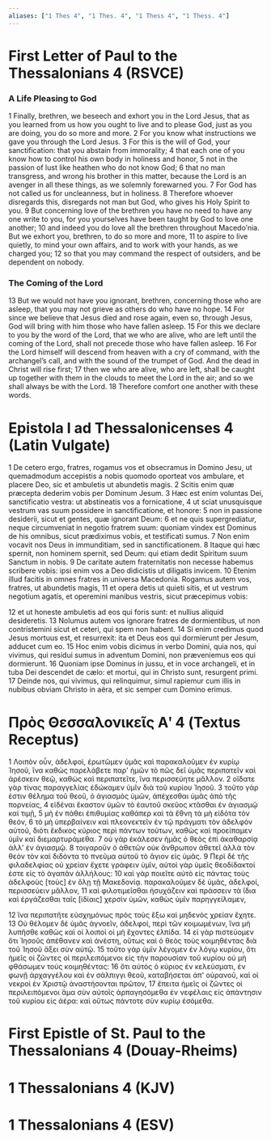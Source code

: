 ```yaml
---
aliases: ["1 Thes 4", "1 Thes. 4", "1 Thess 4", "1 Thess. 4"]
---
```



# First Letter of Paul to the Thessalonians 4 (RSVCE)

### A Life Pleasing to God
1 Finally, brethren, we beseech and exhort you in the Lord Jesus, that as you learned from us how you ought to live and to please God, just as you are doing, you do so more and more.
2 For you know what instructions we gave you through the Lord Jesus.
3 For this is the will of God, your sanctification: that you abstain from immorality;
4 that each one of you know how to control his own body in holiness and honor,
5 not in the passion of lust like heathen who do not know God;
6 that no man transgress, and wrong his brother in this matter, because the Lord is an avenger in all these things, as we solemnly forewarned you.
7 For God has not called us for uncleanness, but in holiness.
8 Therefore whoever disregards this, disregards not man but God, who gives his Holy Spirit to you.
9 But concerning love of the brethren you have no need to have any one write to you, for you yourselves have been taught by God to love one another;
10 and indeed you do love all the brethren throughout Macedoʹnia. But we exhort you, brethren, to do so more and more,
11 to aspire to live quietly, to mind your own affairs, and to work with your hands, as we charged you;
12 so that you may command the respect of outsiders, and be dependent on nobody.
### The Coming of the Lord
13 But we would not have you ignorant, brethren, concerning those who are asleep, that you may not grieve as others do who have no hope.
14 For since we believe that Jesus died and rose again, even so, through Jesus, God will bring with him those who have fallen asleep.
15 For this we declare to you by the word of the Lord, that we who are alive, who are left until the coming of the Lord, shall not precede those who have fallen asleep.
16 For the Lord himself will descend from heaven with a cry of command, with the archangel’s call, and with the sound of the trumpet of God. And the dead in Christ will rise first;
17 then we who are alive, who are left, shall be caught up together with them in the clouds to meet the Lord in the air; and so we shall always be with the Lord.
18 Therefore comfort one another with these words.


# Epistola I ad Thessalonicenses 4 (Latin Vulgate)

1 De cetero ergo, fratres, rogamus vos et obsecramus in Domino Jesu, ut quemadmodum accepistis a nobis quomodo oporteat vos ambulare, et placere Deo, sic et ambuletis ut abundetis magis.
2 Scitis enim quæ præcepta dederim vobis per Dominum Jesum.
3 Hæc est enim voluntas Dei, sanctificatio vestra: ut abstineatis vos a fornicatione,
4 ut sciat unusquisque vestrum vas suum possidere in sanctificatione, et honore:
5 non in passione desiderii, sicut et gentes, quæ ignorant Deum:
6 et ne quis supergrediatur, neque circumveniat in negotio fratrem suum: quoniam vindex est Dominus de his omnibus, sicut prædiximus vobis, et testificati sumus.
7 Non enim vocavit nos Deus in immunditiam, sed in sanctificationem.
8 Itaque qui hæc spernit, non hominem spernit, sed Deum: qui etiam dedit Spiritum suum Sanctum in nobis.
9 De caritate autem fraternitatis non necesse habemus scribere vobis: ipsi enim vos a Deo didicistis ut diligatis invicem.
10 Etenim illud facitis in omnes fratres in universa Macedonia. Rogamus autem vos, fratres, ut abundetis magis,
11 et opera detis ut quieti sitis, et ut vestrum negotium agatis, et operemini manibus vestris, sicut præcepimus vobis:

12 et ut honeste ambuletis ad eos qui foris sunt: et nullius aliquid desideretis.
13 Nolumus autem vos ignorare fratres de dormientibus, ut non contristemini sicut et ceteri, qui spem non habent.
14 Si enim credimus quod Jesus mortuus est, et resurrexit: ita et Deus eos qui dormierunt per Jesum, adducet cum eo.
15 Hoc enim vobis dicimus in verbo Domini, quia nos, qui vivimus, qui residui sumus in adventum Domini, non præveniemus eos qui dormierunt.
16 Quoniam ipse Dominus in jussu, et in voce archangeli, et in tuba Dei descendet de cælo: et mortui, qui in Christo sunt, resurgent primi.
17 Deinde nos, qui vivimus, qui relinquimur, simul rapiemur cum illis in nubibus obviam Christo in aëra, et sic semper cum Domino erimus.


# Πρὸς Θεσσαλονικεῖς Αʹ 4 (Textus Receptus)

1 Λοιπὸν οὖν, ἀδελφοί, ἐρωτῶμεν ὑμᾶς καὶ παρακαλοῦμεν ἐν κυρίῳ Ἰησοῦ, ἵνα καθὼς παρελάβετε παρ' ἡμῶν τὸ πῶς δεῖ ὑμᾶς περιπατεῖν καὶ ἀρέσκειν θεῷ, καθὼς καὶ περιπατεῖτε, ἵνα περισσεύητε μᾶλλον.
2 οἴδατε γὰρ τίνας παραγγελίας ἐδώκαμεν ὑμῖν διὰ τοῦ κυρίου Ἰησοῦ.
3 τοῦτο γάρ ἐστιν θέλημα τοῦ θεοῦ, ὁ ἁγιασμὸς ὑμῶν, ἀπέχεσθαι ὑμᾶς ἀπὸ τῆς πορνείας,
4 εἰδέναι ἕκαστον ὑμῶν τὸ ἑαυτοῦ σκεῦος κτᾶσθαι ἐν ἁγιασμῷ καὶ τιμῇ,
5 μὴ ἐν πάθει ἐπιθυμίας καθάπερ καὶ τὰ ἔθνη τὰ μὴ εἰδότα τὸν θεόν,
6 τὸ μὴ ὑπερβαίνειν καὶ πλεονεκτεῖν ἐν τῷ πράγματι τὸν ἀδελφὸν αὐτοῦ, διότι ἔκδικος κύριος περὶ πάντων τούτων, καθὼς καὶ προείπαμεν ὑμῖν καὶ διεμαρτυράμεθα.
7 οὐ γὰρ ἐκάλεσεν ἡμᾶς ὁ θεὸς ἐπὶ ἀκαθαρσίᾳ ἀλλ' ἐν ἁγιασμῷ.
8 τοιγαροῦν ὁ ἀθετῶν οὐκ ἄνθρωπον ἀθετεῖ ἀλλὰ τὸν θεὸν τὸν καὶ διδόντα τὸ πνεῦμα αὐτοῦ τὸ ἅγιον εἰς ὑμᾶς.
9 Περὶ δὲ τῆς φιλαδελφίας οὐ χρείαν ἔχετε γράφειν ὑμῖν, αὐτοὶ γὰρ ὑμεῖς θεοδίδακτοί ἐστε εἰς τὸ ἀγαπᾶν ἀλλήλους:
10 καὶ γὰρ ποιεῖτε αὐτὸ εἰς πάντας τοὺς ἀδελφοὺς [τοὺς] ἐν ὅλῃ τῇ Μακεδονίᾳ. παρακαλοῦμεν δὲ ὑμᾶς, ἀδελφοί, περισσεύειν μᾶλλον,
11 καὶ φιλοτιμεῖσθαι ἡσυχάζειν καὶ πράσσειν τὰ ἴδια καὶ ἐργάζεσθαι ταῖς [ἰδίαις] χερσὶν ὑμῶν, καθὼς ὑμῖν παρηγγείλαμεν,

12 ἵνα περιπατῆτε εὐσχημόνως πρὸς τοὺς ἔξω καὶ μηδενὸς χρείαν ἔχητε.
13 Οὐ θέλομεν δὲ ὑμᾶς ἀγνοεῖν, ἀδελφοί, περὶ τῶν κοιμωμένων, ἵνα μὴ λυπῆσθε καθὼς καὶ οἱ λοιποὶ οἱ μὴ ἔχοντες ἐλπίδα.
14 εἰ γὰρ πιστεύομεν ὅτι Ἰησοῦς ἀπέθανεν καὶ ἀνέστη, οὕτως καὶ ὁ θεὸς τοὺς κοιμηθέντας διὰ τοῦ Ἰησοῦ ἄξει σὺν αὐτῷ.
15 τοῦτο γὰρ ὑμῖν λέγομεν ἐν λόγῳ κυρίου, ὅτι ἡμεῖς οἱ ζῶντες οἱ περιλειπόμενοι εἰς τὴν παρουσίαν τοῦ κυρίου οὐ μὴ φθάσωμεν τοὺς κοιμηθέντας:
16 ὅτι αὐτὸς ὁ κύριος ἐν κελεύσματι, ἐν φωνῇ ἀρχαγγέλου καὶ ἐν σάλπιγγι θεοῦ, καταβήσεται ἀπ' οὐρανοῦ, καὶ οἱ νεκροὶ ἐν Χριστῷ ἀναστήσονται πρῶτον,
17 ἔπειτα ἡμεῖς οἱ ζῶντες οἱ περιλειπόμενοι ἅμα σὺν αὐτοῖς ἁρπαγησόμεθα ἐν νεφέλαις εἰς ἀπάντησιν τοῦ κυρίου εἰς ἀέρα: καὶ οὕτως πάντοτε σὺν κυρίῳ ἐσόμεθα.


# First Epistle of St. Paul to the Thessalonians 4 (Douay-Rheims)


# 1 Thessalonians 4 (KJV)


# 1 Thessalonians 4 (ESV)

